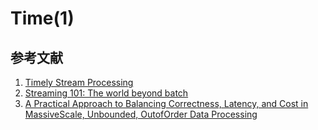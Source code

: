 # Time(1)


## 参考文献

1. [Timely Stream Processing](https://ci.apache.org/projects/flink/flink-docs-release-1.11/concepts/timely-stream-processing.html)
2. [Streaming 101: The world beyond batch](https://www.oreilly.com/radar/the-world-beyond-batch-streaming-101/)
3. [A Practical Approach to Balancing Correctness, Latency, and Cost in MassiveScale, Unbounded, OutofOrder Data Processing](https://research.google.com/pubs/archive/43864.pdf)